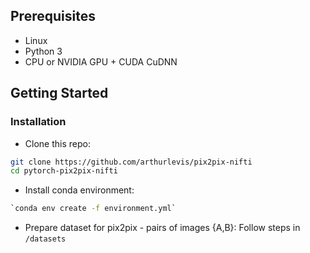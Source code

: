 ## Prerequisites
- Linux
- Python 3
- CPU or NVIDIA GPU + CUDA CuDNN

## Getting Started
### Installation

- Clone this repo:
```bash
git clone https://github.com/arthurlevis/pix2pix-nifti
cd pytorch-pix2pix-nifti
```

- Install conda environment:
```bash
`conda env create -f environment.yml`
```

- Prepare dataset for pix2pix - pairs of images {A,B}:
Follow steps in `/datasets`